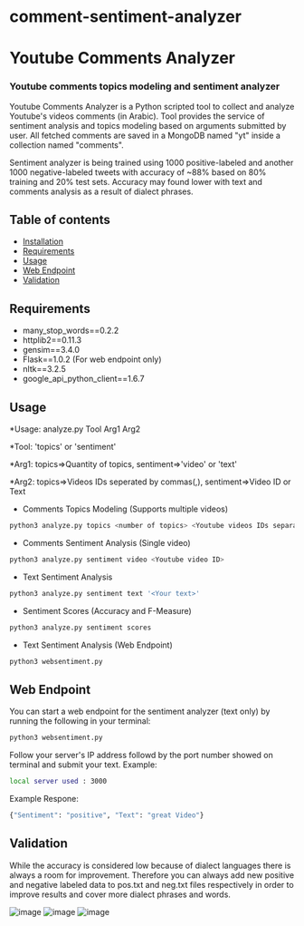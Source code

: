 # comment-sentiment-analyzer

# Youtube Comments Analyzer
### Youtube comments topics modeling and sentiment analyzer
Youtube Comments Analyzer is a Python scripted tool to collect and analyze Youtube's videos comments (in Arabic). Tool provides the service of sentiment analysis and topics modeling based on arguments submitted by user. All fetched comments are saved in a MongoDB named "yt" inside a collection named "comments".

Sentiment analyzer is being trained using 1000 positive-labeled and another 1000 negative-labeled tweets with accuracy of ~88% based on 80% training and 20% test sets. Accuracy may found lower with text and comments analysis as a result of dialect phrases.

## Table of contents

- [Installation](#installation)
- [Requirements](#requirements)
- [Usage](#usage)
- [Web Endpoint](#web-endpoint)
- [Validation](#validation)



## Requirements
- many_stop_words==0.2.2
- httplib2==0.11.3
- gensim==3.4.0
- Flask==1.0.2 (For web endpoint only)
- nltk==3.2.5
- google_api_python_client==1.6.7

## Usage
*Usage: analyze.py Tool Arg1 Arg2

*Tool: 'topics' or 'sentiment'

*Arg1: topics=>Quantity of topics, sentiment=>'video' or 'text'

*Arg2: topics=>Videos IDs seperated by commas(,), sentiment=>Video ID or Text

- Comments Topics Modeling (Supports multiple videos)
```bash
python3 analyze.py topics <number of topics> <Youtube videos IDs separated by commas(,)>
```
- Comments Sentiment Analysis (Single video)
```bash
python3 analyze.py sentiment video <Youtube video ID>
```
- Text Sentiment Analysis
```bash
python3 analyze.py sentiment text '<Your text>'
```
- Sentiment Scores (Accuracy and F-Measure)
```bash
python3 analyze.py sentiment scores
```
- Text Sentiment Analysis (Web Endpoint)
```bash
python3 websentiment.py
```

## Web Endpoint
You can start a web endpoint for the sentiment analyzer (text only) by running the following in your terminal:

```bash
python3 websentiment.py
```
Follow your server's IP address followd by the port number showed on terminal and submit your text. Example:
```bash
local server used : 3000
```
Example Respone:
```bash
{"Sentiment": "positive", "Text": "great Video"}
```

## Validation
While the accuracy is considered low because of dialect languages there is always a room for improvement. Therefore you can always add new positive and negative labeled data to pos.txt and neg.txt files respectively in order to improve results and cover more dialect phrases and words.

![image](https://user-images.githubusercontent.com/54684919/143523037-fa1ccd9b-f0d5-4d66-a243-b17e8231700c.png)
![image](https://user-images.githubusercontent.com/54684919/143523074-978bce94-bfc3-4f4d-aaae-3e33e132de66.png)
![image](https://user-images.githubusercontent.com/54684919/143523226-339e8c93-fb0b-41d4-8820-b61e701cccb6.png)

